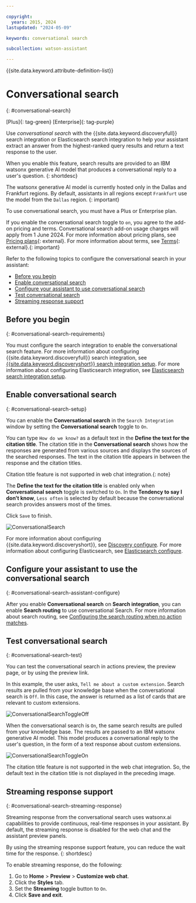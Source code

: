 ```yaml
---

copyright:
  years: 2015, 2024
lastupdated: "2024-05-09"

keywords: conversational search

subcollection: watson-assistant

---
```


{{site.data.keyword.attribute-definition-list}}

# Conversational search
{: #conversational-search}

[Plus]{: tag-green} [Enterprise]{: tag-purple}

Use *conversational search* with the {{site.data.keyword.discoveryfull}} search integration or Elasticsearch search integration to help your assistant extract an answer from the highest-ranked query results and return a text response to the user.

When you enable this feature, search results are provided to an IBM watsonx generative AI model that produces a conversational reply to a user's question. 
{: shortdesc}

The watsonx generative AI model is currently hosted only in the Dallas and Frankfurt regions. By default, assistants in all regions except `Frankfurt` use the model from the `Dallas` region. {: important}

To use conversational search, you must have a Plus or Enterprise plan. 

If you enable the conversational search toggle to `on`, you agree to the add-on pricing and terms. Conversational search add-on usage charges will apply from 1 June 2024. For more information about pricing plans, see [Pricing plans](https://cloud.ibm.com/catalog/services/watsonx-assistant?catalog_query=aHR0cHM6Ly9jbG91ZC5pYm0uY29tL2NhdGFsb2c%2Fc2VhcmNoPXdhdHNvbnglMjUyMGFzc2lzdGFudCNzZWFyY2hfcmVzdWx0cw%3D%3D&planId=f0a3dd47-b693-4d73-a8df-aa6baf07a933){: external}. For more information about terms, see [Terms](https://www.ibm.com/support/customer/csol/terms/?id=i128-0038&lc=en){: external}.{: important}


Refer to the following topics to configure the conversational search in your assistant:	

- [Before you begin](#conversational-search-requirements)	
- [Enable conversational search](#conversational-search-setup) 	
- [Configure your assistant to use conversational search](#conversational-search-assistant-configure)	
- [Test conversational search](#conversational-search-test)	
- [Streaming response support](#conversational-search-streaming-response)	

## Before you begin	
{: #conversational-search-requirements}	

You must configure the search integration to enable the conversational search feature. For more information about configuring {{site.data.keyword.discoveryfull}} search integration, see [{{site.data.keyword.discoveryshort}} search integration setup](/docs/watson-assistant?topic=watson-assistant-search-add). For more information about configuring Elasticsearch integration, see [Elasticsearch search integration setup](/docs/watson-assistant?topic=watson-assistant-search-elasticsearch-add).	

## Enable conversational search 	
{: #conversational-search-setup}	

You can enable the **Conversational search** in the `Search Integration` window by setting the **Conversational search** toggle to `On`. 	

You can type `How do we know?` as a default text in the **Define the text for the citation title**. The citation title in the **Conversational search** shows how the responses are generated from various sources and displays the sources of the searched responses. The text in the citation title appears in between the response and the citation titles. 	

   Citation title feature is not supported in web chat integration.{: note}	

The **Define the text for the citation title** is enabled only when **Conversational search** toggle is switched to `On`. In the **Tendency to say I don’t know**, `Less often` is selected by default because the conversational search provides answers most of the times. 	

Click `Save` to finish.	


 ![ConversationalSearch](images/convo-search-citation-title.png) 	

For more information about configuring {{site.data.keyword.discoveryshort}}, see [Discovery configure](/docs/watson-assistant?topic=watson-assistant-search-add#search-add-configure). For more information about configuring Elasticsearch, see [Elasticsearch configure](/docs/watson-assistant?topic=watson-assistant-search-elasticsearch-add#setup-elasticsearch).	

## Configure your assistant to use the conversational search 	
{: #conversational-search-assistant-configure}	

After you enable **Conversational search** on **Search integration**, you can enable **Search routing** to use conversational Search. For more information about search routing, see [Configuring the search routing when no action matches](/docs/watson-assistant?topic=watson-assistant-handle-errors#config-search-routing). 




## Test conversational search
{: #conversational-search-test}

You can test the conversational search in actions preview, the preview page, or by using the preview link.

In this example, the user asks, `Tell me about a custom extension`.
Search results are pulled from your knowledge base when the conversational search is `Off`. In this case, the answer is returned as a list of cards that are relevant to custom extensions.

   ![ConversationalSearchToggleOff](images/convo-search-test-toggle-off.png)

When the conversational search is `On`, the same search results are pulled from your knowledge base. The results are passed to an IBM watsonx generative AI model. This model produces a conversational reply to the user's question, in the form of a text response about custom extensions.

   ![ConversationalSearchToggleOn](images/convo-search-test-toggle-on.png)

The citation title feature is not supported in the web chat integration. So, the default text in the citation title is not displayed in the preceding image.

## Streaming response support
{: #conversational-search-streaming-response}



Streaming response from the conversational search uses watsonx.ai capabilities to provide continuous, real-time responses in your assistant. By default, the streaming response is disabled for the web chat and the assistant preview panels. 

By using the streaming response support feature, you can reduce the wait time for the response. 
{: shortdesc}

To enable streaming response, do the following:

1. Go to **Home** > **Preview** > **Customize web chat**.
1. Click the **Styles** tab.
1. Set the **Streaming** toggle button to `On`.
1. Click **Save and exit**.















